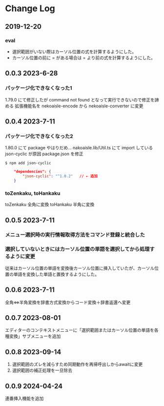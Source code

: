 # Change Log

## 2019-12-20

### eval
- 選択範囲がいない際はカーソル位置の式を計算するようにした。
- カーソル位置の前に = がある場合は = より前の式を計算するようにした。

## 0.0.3 2023-6-28
### パッケージ化できなくなった1
1.79.0 にて修正したが command not found となって実行できないので修正を諦める
拡張機能名を nekoaisle-encode から nekoaisle-converter に変更

## 0.0.4 2023-7-11
### パッケージ化できなくなった2
1.80.0 にて package やはりだめ…
nakoaisle.lib/Util.ts にて import している json-cyclic が原因
package.json を修正
```console
$ npm add json-cyclic
```
```json
    "dependencies": {
        "json-cyclic": "^1.0.2"   // ← 追加
    }
```

### toZenkaku, toHankaku
toZenkaku 全角に変換
toHankaku 半角に変換

## 0.0.5 2023-7-11
### メニュー選択時の実行情報取得方法をコマンド登録と統合した
### 選択していないときにはカーソル位置の単語を選択してから処理するように変更
従来はカーソル位置の単語を変換後カーソル位置に挿入していたが、カーソル位置の単語を変換した単語と置換するようにした。

## 0.0.6 2023-7-11
全角⇔半角変換を辞書方式変換からコード変換＋辞書返還へ変更

## 0.0.7 2023-08-01
エディターのコンテキストメニューに「選択範囲またはカーソル位置の単語を各種変換」サブメニューを追加

## 0.0.8 2023-09-14
1. 選択範囲のズレを減らすため同期動作を再帰呼出しからawaitに変更
2. 選択範囲の補正処理を一旦除去

## 0.0.9 2024-04-24
連番挿入機能を追加